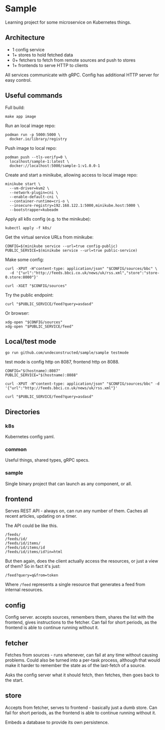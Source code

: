 
# Sample

Learning project for some microservice on Kubernetes things.

## Architecture

* 1 config service
* 1+ stores to hold fetched data
* 0+ fetchers to fetch from remote sources and push to stores
* 1+ frontends to serve HTTP to clients

All services communicate with gRPC. Config has additional HTTP server for easy control.

## Useful commands

Full build:

```
make app image
```

Run an local image repo:

```
podman run -p 5000:5000 \
  docker.io/library/registry
```

Push image to local repo:

```
podman push --tls-verify=0 \
  localhost/sample-1:latest \
  docker://localhost:5000/sample-1:v1.0.0-1
```

Create and start a minikube, allowing access to local image repo:

```
minikube start \
  --vm-driver=kvm2 \
  --network-plugin=cni \
  --enable-default-cni \
  --container-runtime=cri-o \
  --insecure-registry=192.168.122.1:5000,minikube.host:5000 \
  --bootstrapper=kubeadm

```

Apply all k8s config (e.g. to the minikube):

```
kubectl apply -f k8s/
```

Get the virtual service URLs from minikube:

```
CONFIG=$(minikube service --url=true config-public)
PUBLIC_SERVICE=$(minikube service --url=true public-service)
```

Make some config:

```
curl -XPUT -H"content-type: application/json" "$CONFIG/sources/bbc" \
  -d '{"url":"http://feeds.bbci.co.uk/news/uk/rss.xml","store":"store-0.store:8000"}'

curl -XGET "$CONFIG/sources"
```

Try the public endpoint:

```
curl "$PUBLIC_SERVICE/feed?query=asdasd"
```

Or browser:

```
xdg-open "$CONFIG/sources"
xdg-open "$PUBLIC_SERVICE/feed"
```

## Local/test mode

```
go run github.com/undeconstructed/sample/sample testmode
```

test mode is config http on 8087, frontend http on 8088.

```
CONFIG="$(hostname):8087"
PUBLIC_SERVICE="$(hostname):8088"

curl -XPUT -H"content-type: application/json" "$CONFIG/sources/bbc" -d '{"url":"http://feeds.bbci.co.uk/news/uk/rss.xml"}'

curl "$PUBLIC_SERVICE/feed?query=asdasd"
```

## Directories

### k8s

Kubernetes config yaml.

### common

Useful things, shared types, gRPC specs.

### sample

Single binary project that can launch as any component, or all.

## frontend

Serves REST API - always on, can run any number of them. Caches all recent articles, updating on a timer.

The API could be like this.

```
/feeds/
/feeds/id/
/feeds/id/items/
/feeds/id/items/id
/feeds/id/items/id?in=html
```

But then again, does the client actually access the resources, or just a view of them? So in fact it's just:

```
/feed?query=q&from=token
```

Where `/feed` represents a single resource that generates a feed from internal resources.

## config

Config server. accepts sources, remembers them, shares the list with the frontend, gives instructions to the fetcher. Can fail for short periods, as the frontend is able to continue running without it.

## fetcher

Fetches from sources - runs whenever, can fail at any time without causing problems. Could also be turned into a per-task process, although that would make it harder to remember the state as of the last-fetch of a source.

Asks the config server what it should fetch, then fetches, then goes back to the start.

## store

Accepts from fetcher, serves to frontend - basically just a dumb store. Can fail for short periods, as the frontend is able to continue running without it.

Embeds a database to provide its own persistence.
